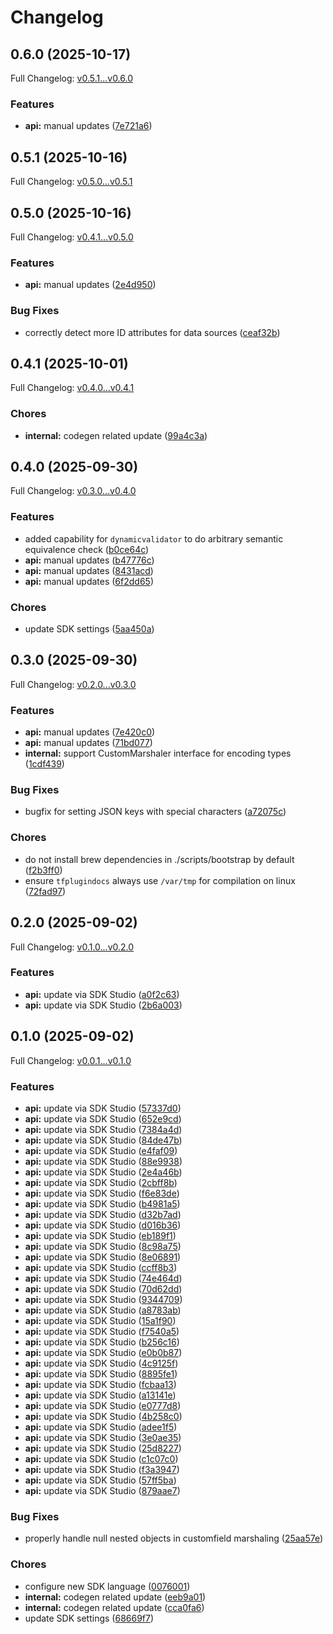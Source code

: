 # Changelog

## 0.6.0 (2025-10-17)

Full Changelog: [v0.5.1...v0.6.0](https://github.com/ServalHQ/terraform-provider-serval/compare/v0.5.1...v0.6.0)

### Features

* **api:** manual updates ([7e721a6](https://github.com/ServalHQ/terraform-provider-serval/commit/7e721a6090e0e118367153f7d744f4022ed69dbf))

## 0.5.1 (2025-10-16)

Full Changelog: [v0.5.0...v0.5.1](https://github.com/ServalHQ/terraform-provider-serval/compare/v0.5.0...v0.5.1)

## 0.5.0 (2025-10-16)

Full Changelog: [v0.4.1...v0.5.0](https://github.com/ServalHQ/terraform-provider-serval/compare/v0.4.1...v0.5.0)

### Features

* **api:** manual updates ([2e4d950](https://github.com/ServalHQ/terraform-provider-serval/commit/2e4d950812749fe36e3fca8d2f47fc73e00b0aba))


### Bug Fixes

* correctly detect more ID attributes for data sources ([ceaf32b](https://github.com/ServalHQ/terraform-provider-serval/commit/ceaf32b6ed7c2b58b596184ca5cbae8d8a5115ed))

## 0.4.1 (2025-10-01)

Full Changelog: [v0.4.0...v0.4.1](https://github.com/ServalHQ/terraform-provider-serval/compare/v0.4.0...v0.4.1)

### Chores

* **internal:** codegen related update ([99a4c3a](https://github.com/ServalHQ/terraform-provider-serval/commit/99a4c3a89a79ad1c01a7916078a3d62544ceaaf1))

## 0.4.0 (2025-09-30)

Full Changelog: [v0.3.0...v0.4.0](https://github.com/ServalHQ/terraform-provider-serval/compare/v0.3.0...v0.4.0)

### Features

* added capability for `dynamicvalidator` to do arbitrary semantic equivalence check ([b0ce64c](https://github.com/ServalHQ/terraform-provider-serval/commit/b0ce64ca5036f3e82e6fb6354dd1b07d18334a0f))
* **api:** manual updates ([b47776c](https://github.com/ServalHQ/terraform-provider-serval/commit/b47776c909c07953c6a70e978f9b66d18670b419))
* **api:** manual updates ([8431acd](https://github.com/ServalHQ/terraform-provider-serval/commit/8431acdab02d118da1aa7f9cab53b0b47a586332))
* **api:** manual updates ([6f2dd65](https://github.com/ServalHQ/terraform-provider-serval/commit/6f2dd65e99c2654d596bba2beba7e0c6eb12f87a))


### Chores

* update SDK settings ([5aa450a](https://github.com/ServalHQ/terraform-provider-serval/commit/5aa450a314fe4b8b624355a9d61fbe74dafee32d))

## 0.3.0 (2025-09-30)

Full Changelog: [v0.2.0...v0.3.0](https://github.com/ServalHQ/terraform-provider-serval/compare/v0.2.0...v0.3.0)

### Features

* **api:** manual updates ([7e420c0](https://github.com/ServalHQ/terraform-provider-serval/commit/7e420c0cf4cf845d4686ede745dfb76999da6d7f))
* **api:** manual updates ([71bd077](https://github.com/ServalHQ/terraform-provider-serval/commit/71bd07784baa51839692b0f9df1c69c2d5a7a321))
* **internal:** support CustomMarshaler interface for encoding types ([1cdf439](https://github.com/ServalHQ/terraform-provider-serval/commit/1cdf439639612ce6c6c4623bd6bc3be76e596610))


### Bug Fixes

* bugfix for setting JSON keys with special characters ([a72075c](https://github.com/ServalHQ/terraform-provider-serval/commit/a72075c55abf114d2fd3355ee365b457cf90814a))


### Chores

* do not install brew dependencies in ./scripts/bootstrap by default ([f2b3ff0](https://github.com/ServalHQ/terraform-provider-serval/commit/f2b3ff0e2f28b45e53af290c31711e2a10aa54d4))
* ensure `tfplugindocs` always use `/var/tmp` for compilation on linux ([72fad97](https://github.com/ServalHQ/terraform-provider-serval/commit/72fad97d84e605428f1d6e484beb323edea3eee5))

## 0.2.0 (2025-09-02)

Full Changelog: [v0.1.0...v0.2.0](https://github.com/ServalHQ/terraform-provider-serval/compare/v0.1.0...v0.2.0)

### Features

* **api:** update via SDK Studio ([a0f2c63](https://github.com/ServalHQ/terraform-provider-serval/commit/a0f2c63ff498cf4abf77a2e83c3180f6641b72d8))
* **api:** update via SDK Studio ([2b6a003](https://github.com/ServalHQ/terraform-provider-serval/commit/2b6a00368d8e8f455d5f0615090be17f177ef1d2))

## 0.1.0 (2025-09-02)

Full Changelog: [v0.0.1...v0.1.0](https://github.com/ServalHQ/terraform-provider-serval/compare/v0.0.1...v0.1.0)

### Features

* **api:** update via SDK Studio ([57337d0](https://github.com/ServalHQ/terraform-provider-serval/commit/57337d05e80108b2edd2602837ffef49557677ae))
* **api:** update via SDK Studio ([652e9cd](https://github.com/ServalHQ/terraform-provider-serval/commit/652e9cd4aa679af8983cd220ab75b2d8dc7caaf4))
* **api:** update via SDK Studio ([7384a4d](https://github.com/ServalHQ/terraform-provider-serval/commit/7384a4d3949e1bcfa1fc819b830923738a9f46a1))
* **api:** update via SDK Studio ([84de47b](https://github.com/ServalHQ/terraform-provider-serval/commit/84de47be0e1c094d9950702ce6dd8c6625cf4fd8))
* **api:** update via SDK Studio ([e4faf09](https://github.com/ServalHQ/terraform-provider-serval/commit/e4faf091a790faeffec72bb01d2e367c0f97350c))
* **api:** update via SDK Studio ([88e9938](https://github.com/ServalHQ/terraform-provider-serval/commit/88e9938ca57bb648a41e07b10b344bfe9f02b015))
* **api:** update via SDK Studio ([2e4a46b](https://github.com/ServalHQ/terraform-provider-serval/commit/2e4a46b0283298bf5b303d238aa9bfde2a7f8426))
* **api:** update via SDK Studio ([2cbff8b](https://github.com/ServalHQ/terraform-provider-serval/commit/2cbff8b58f0c142c39570ace1be6c3eb0d54025e))
* **api:** update via SDK Studio ([f6e83de](https://github.com/ServalHQ/terraform-provider-serval/commit/f6e83de950972998c5779956c04e1b379c6e356b))
* **api:** update via SDK Studio ([b4981a5](https://github.com/ServalHQ/terraform-provider-serval/commit/b4981a58654362f50e9986b6489c891d7022c27d))
* **api:** update via SDK Studio ([d32b7ad](https://github.com/ServalHQ/terraform-provider-serval/commit/d32b7ad112e64a85a366de31a66bd7c04734fa66))
* **api:** update via SDK Studio ([d016b36](https://github.com/ServalHQ/terraform-provider-serval/commit/d016b36f8e4bf7ee3536ae2dd16956bb60a69b1f))
* **api:** update via SDK Studio ([eb189f1](https://github.com/ServalHQ/terraform-provider-serval/commit/eb189f159e75248c8fab82aae78cb40bcb5a09c2))
* **api:** update via SDK Studio ([8c98a75](https://github.com/ServalHQ/terraform-provider-serval/commit/8c98a75233faa73f663e05dab82a449f0545d528))
* **api:** update via SDK Studio ([8e06891](https://github.com/ServalHQ/terraform-provider-serval/commit/8e0689136542df4e26bd9882e7429a1dc833b7f9))
* **api:** update via SDK Studio ([ccff8b3](https://github.com/ServalHQ/terraform-provider-serval/commit/ccff8b3a93c1bde606a0c8e48549fc45646bdcbf))
* **api:** update via SDK Studio ([74e464d](https://github.com/ServalHQ/terraform-provider-serval/commit/74e464d484dd45c53ca78df3d861c41f2cd93820))
* **api:** update via SDK Studio ([70d62dd](https://github.com/ServalHQ/terraform-provider-serval/commit/70d62ddc3a1226f338f772555ed82e4f01f78c91))
* **api:** update via SDK Studio ([9344709](https://github.com/ServalHQ/terraform-provider-serval/commit/9344709aef02f556b0f466e17c928da29f432b98))
* **api:** update via SDK Studio ([a8783ab](https://github.com/ServalHQ/terraform-provider-serval/commit/a8783ab5eac8ef3b628f397a31fb1070d0ff8294))
* **api:** update via SDK Studio ([15a1f90](https://github.com/ServalHQ/terraform-provider-serval/commit/15a1f900da879475e756b3d460928744aa707314))
* **api:** update via SDK Studio ([f7540a5](https://github.com/ServalHQ/terraform-provider-serval/commit/f7540a56566901af514ea86f79836d8aba73e56a))
* **api:** update via SDK Studio ([b256c16](https://github.com/ServalHQ/terraform-provider-serval/commit/b256c165aaad8ecbf103918facdeb6a24b530add))
* **api:** update via SDK Studio ([e0b0b87](https://github.com/ServalHQ/terraform-provider-serval/commit/e0b0b879d6309476aaf89354ccafe71c1257c61c))
* **api:** update via SDK Studio ([4c9125f](https://github.com/ServalHQ/terraform-provider-serval/commit/4c9125f18f3620f3b0f5b7767bd0263f1a120925))
* **api:** update via SDK Studio ([8895fe1](https://github.com/ServalHQ/terraform-provider-serval/commit/8895fe1083e4a729b884494a7378aaa8654182a0))
* **api:** update via SDK Studio ([fcbaa13](https://github.com/ServalHQ/terraform-provider-serval/commit/fcbaa134989171b4a131200a7223064e3b3b6c48))
* **api:** update via SDK Studio ([a13141e](https://github.com/ServalHQ/terraform-provider-serval/commit/a13141e85564478968402dbe48e3aa62dca8dcc1))
* **api:** update via SDK Studio ([e0777d8](https://github.com/ServalHQ/terraform-provider-serval/commit/e0777d8e2cb1eafbf61ca538a2bbb01c097c839e))
* **api:** update via SDK Studio ([4b258c0](https://github.com/ServalHQ/terraform-provider-serval/commit/4b258c0eac00d367d80b66c299c429d644963a0b))
* **api:** update via SDK Studio ([adee1f5](https://github.com/ServalHQ/terraform-provider-serval/commit/adee1f5087c150b4eebeeeac21bca5d6f52d95b6))
* **api:** update via SDK Studio ([3e0ae35](https://github.com/ServalHQ/terraform-provider-serval/commit/3e0ae35ffb616e904b5926eabf873cf28b78a411))
* **api:** update via SDK Studio ([25d8227](https://github.com/ServalHQ/terraform-provider-serval/commit/25d8227d2475f6e57ff52e0d6210cab030c68874))
* **api:** update via SDK Studio ([c1c07c0](https://github.com/ServalHQ/terraform-provider-serval/commit/c1c07c0940beccafac2793d8ed0739a644571adb))
* **api:** update via SDK Studio ([f3a3947](https://github.com/ServalHQ/terraform-provider-serval/commit/f3a39475758febb97a991e381b8f7a76161055d8))
* **api:** update via SDK Studio ([57ff5ba](https://github.com/ServalHQ/terraform-provider-serval/commit/57ff5ba0e7d41da3276e36b0902d616b7d5e0ee4))
* **api:** update via SDK Studio ([879aae7](https://github.com/ServalHQ/terraform-provider-serval/commit/879aae704e5872b6b7e68cf1d82e4f2d24f784d2))


### Bug Fixes

* properly handle null nested objects in customfield marshaling ([25aa57e](https://github.com/ServalHQ/terraform-provider-serval/commit/25aa57ee199fc0c815b5d6097e06abee6414658d))


### Chores

* configure new SDK language ([0076001](https://github.com/ServalHQ/terraform-provider-serval/commit/0076001b4e89938bb5a45bb26051622e16e06bf3))
* **internal:** codegen related update ([eeb9a01](https://github.com/ServalHQ/terraform-provider-serval/commit/eeb9a0153903910d441bfc02eb3b10d79f01bb1b))
* **internal:** codegen related update ([cca0fa6](https://github.com/ServalHQ/terraform-provider-serval/commit/cca0fa60bbc8ca09230773e7b7fa149e667d41e4))
* update SDK settings ([68669f7](https://github.com/ServalHQ/terraform-provider-serval/commit/68669f739abff3bd1f328f9273b87182e8825607))
